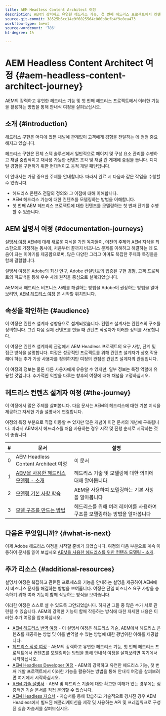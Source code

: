 ```yaml
---
title: AEM Headless Content Architect 여정
description: AEM의 강력하고 유연한 헤드리스 기능, 첫 번째 헤드리스 프로젝트에서 컨텐츠를 모델링하는 방법을 통해 안내식 여정을 살펴보십시오.
source-git-commit: 38525b6cc14e9f6025564c060b8cfb4f9e0ea473
workflow-type: tm+mt
source-wordcount: '786'
ht-degree: 1%

---
```


# AEM Headless Content Architect 여정 {#aem-headless-content-architect-journey}

AEM의 강력하고 유연한 헤드리스 기능 및 첫 번째 헤드리스 프로젝트에서 이러한 기능을 활용하는 방법을 통해 안내식 여정을 살펴보십시오.

## 소개 {#introduction}

헤드리스 구현은 어디에 있든 채널에 관계없이 고객에게 경험을 전달하는 데 점점 중요해지고 있습니다.

헤드리스 구현은 전체 스택 솔루션에서 일반적으로 페이지 및 구성 요소 관리를 수행하고 채널 중립적이고 재사용 가능한 컨텐츠 조각 및 채널 간 게재에 중점을 둡니다. 디지털 경험을 구현하기 위한 현대적이고 동적 개발 패턴입니다.

이 안내서는 가장 중요한 주제를 안내합니다. 따라서 완료 시 다음과 같은 작업을 수행할 수 있습니다.

* 헤드리스 콘텐츠 전달의 정의와 그 이점에 대해 이해합니다.
* AEM 헤드리스 기능에 대한 컨텐츠를 모델링하는 방법을 이해합니다.
* 첫 번째 AEM 헤드리스 프로젝트에 대한 컨텐츠를 모델링하는 첫 번째 단계를 수행할 수 있습니다.

## AEM 설명서 여정 {#documentation-journeys}

[설명서 여정](/help/journey-documentation/home.md) AEM에 대해 새로운 지식을 가진 독자들이, 이전의 주제와 AEM 지식을 최소한으로 가정하는 동시에, 처음부터 끝까지 비즈니스 문제를 이해하고 해결하는 데 도움이 되는 이야기를 제공함으로써, 많은 다양한 그리고 아마도 복잡한 주제와 특징들을 함께 결합합니다.

설명서 여정은 Adobe의 최신 연구, Adobe 컨설턴트의 입증된 구현 경험, 고객 프로젝트의 피드백을 통해 우수 사례 원칙을 중심으로 설계되었습니다.

AEM에서 헤드리스 비즈니스 사례를 해결하는 방법을 Adobe이 권장하는 방법을 알아보려면, [AEM 헤드리스 여정](/help/journey-headless/home.md) 은 시작할 위치입니다.

## 속성을 확인하는 {#audience}

이 여정은 컨텐츠 설계자 성향용으로 설계되었습니다. 컨텐츠 설계자는 컨텐츠의 구조를 정의합니다. 그런 다음 실제 컨텐츠를 만들 때 컨텐츠 작성자가 이러한 정의를 사용합니다.

이 여정은 컨텐츠 설계자의 관점에서 AEM Headless 프로젝트의 요구 사항, 단계 및 접근 방식을 설명합니다. 여정은 성공적인 프로젝트를 위해 컨텐츠 설계자가 상호 작용해야 하는 추가 가상 사용자를 정의하지만 여정의 관점은 컨텐츠 설계자의 관점입니다.

이 여정의 정보는 물론 다른 사용자에게 유용할 수 있지만, 일부 정보는 특정 역할에 유용할 것입니다. 추가적인 역할을 다루는 향후의 여정에 대해 채널을 고정하십시오.

## 헤드리스 컨텐츠 설계자 여정 {#the-journey}

이 여정에서 많은 주제를 살펴봅니다. 다음 문서는 AEM의 헤드리스에 대한 기본 지식을 제공하고 자세한 기술 설명서에 연결합니다.

여정의 특정 부분으로 직접 이동할 수 있지만 많은 개념이 이전 문서의 개념에 구축됩니다. 따라서 AEM에서 헤드리스를 처음 사용하는 경우 시작 및 진행 순서로 시작하는 것이 좋습니다.

| # | 문서 | 설명 |
|---|---|---|
| 0 | AEM Headless Content Architect 여정 | 이 문서 |
| 1 | [AEM을 사용한 헤드리스 모델링 - 소개](introduction.md) | 헤드리스 기술 및 모델링에 대한 의미에 대해 알아봅니다. |
| 2 | [모델링 기본 사항 학습](basics.md) | AEM을 사용하여 모델링하는 기본 사항을 알아봅니다 |
| 3 | [모델 구조를 만드는 방법](model-structure.md) | 헤드리스를 위해 여러 레이어를 사용하여 구조를 모델링하는 방법을 알아봅니다 |

## 다음은 무엇입니까? {#what-is-next}

이제 Adobe 헤드리스 여정을 시작할 준비가 되었습니다. 여정의 다음 부분으로 계속 이동하여 문서를 읽어 보십시오 [AEM을 사용한 헤드리스를 위한 컨텐츠 모델링 - 소개](introduction.md).

## 추가 리소스 {#additional-resources}

설명서 여정은 복잡하고 관련된 프로세스와 기능을 안내하는 설명을 제공하여 AEM에서 비즈니스 문제를 해결하는 방법을 보여줍니다. 여정은 단일 비즈니스 요구 사항을 충족하기 위해 여러 기능이 함께 작동하는 방식을 보여줍니다.

이러한 여정은 스스로 설 수 있도록 고안되었습니다. 하지만 그들 중 많은 수가 서로 관련될 수 있습니다. AEM의 강력한 기능이 함께 작동하는 방식에 대한 자세한 내용은 이러한 추가 여정을 참조하십시오.

* [AEM 헤드리스 번역 여정](/help/journey-headless/translation/overview.md) - 이 설명서 여정은 헤드리스 기술, AEM에서 헤드리스 콘텐츠를 제공하는 방법 및 이를 번역할 수 있는 방법에 대한 광범위한 이해를 제공합니다.
* [헤드리스 작성 여정](/help/journey-headless/author/overview.md) - AEM의 강력하고 유연한 헤드리스 기능, 첫 번째 헤드리스 프로젝트에서 컨텐츠를 모델링하는 방법을 통해 안내식 여정을 살펴보려면 여기에서 시작하십시오.
* [AEM Headless Developer 여정](/help/journey-headless/developer/overview.md) - AEM의 강력하고 유연한 헤드리스 기능, 첫 번째 개발 프로젝트에서 이러한 기능을 활용하는 방법을 통해 안내식 여정을 살펴보려면 여기에서 시작하십시오.
* [AEM 기술 설명서](https://experienceleague.adobe.com/docs/experience-manager-65.html?lang=ko-KR) - AEM 및 헤드리스 기술에 대한 확고한 이해가 있는 경우에는 심층적인 기술 문서를 직접 문의할 수 있습니다.
* [AEM Headless 자습서](https://experienceleague.adobe.com/docs/experience-manager-learn/getting-started-with-aem-headless/overview.html) - 자습서를 통해 학습하고 기술적으로 경사진 경우 AEM Headless에서 빌드된 애플리케이션을 제작 및 사용하는 API 및 프레임워크로 구성된 실습 자습서를 살펴보십시오.
